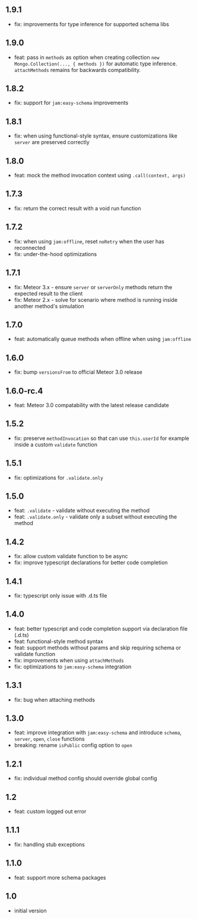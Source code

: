 ## 1.9.1
* fix: improvements for type inference for supported schema libs

## 1.9.0
* feat: pass in `methods` as option when creating collection `new Mongo.Collection(..., { methods })` for automatic type inference. `attachMethods` remains for backwards compatibility.

## 1.8.2
* fix: support for `jam:easy-schema` improvements

## 1.8.1
* fix: when using functional-style syntax, ensure customizations like `server` are preserved correctly

## 1.8.0
* feat: mock the method invocation context using `.call(context, args)`

## 1.7.3
* fix: return the correct result with a void run function

## 1.7.2
* fix: when using `jam:offline`, reset `noRetry` when the user has reconnected
* fix: under-the-hood optimizations

## 1.7.1
* fix: Meteor 3.x - ensure `server` or `serverOnly` methods return the expected result to the client
* fix: Meteor 2.x - solve for scenario where method is running inside another method's simulation

## 1.7.0
* feat: automatically queue methods when offline when using `jam:offline`

## 1.6.0
* fix: bump `versionsFrom` to official Meteor 3.0 release

## 1.6.0-rc.4
* feat: Meteor 3.0 compatability with the latest release candidate

## 1.5.2
* fix: preserve `methodInvocation` so that can use `this.userId` for example inside a custom `validate` function

## 1.5.1
* fix: optimizations for `.validate.only`

## 1.5.0
* feat: `.validate` - validate without executing the method
* feat: `.validate.only` - validate only a subset without executing the method

## 1.4.2
* fix: allow custom validate function to be async
* fix: improve typescript declarations for better code completion

## 1.4.1
* fix: typescript only issue with .d.ts file

## 1.4.0
* feat: better typescript and code completion support via declaration file (.d.ts)
* feat: functional-style method syntax
* feat: support methods without params and skip requiring schema or validate function
* fix: improvements when using `attachMethods`
* fix: optimizations to `jam:easy-schema` integration

## 1.3.1
* fix: bug when attaching methods

## 1.3.0
* feat: improve integration with `jam:easy-schema` and introduce `schema`, `server`, `open`, `close` functions
* breaking: rename `isPublic` config option to `open`

## 1.2.1
* fix: individual method config should override global config

## 1.2
* feat: custom logged out error

## 1.1.1
* fix: handling stub exceptions

## 1.1.0
* feat: support more schema packages

## 1.0
* initial version
